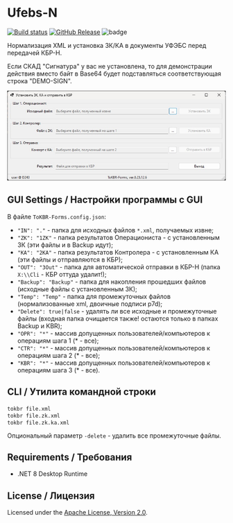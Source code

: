 # Ufebs-N

[![Build status](https://ci.appveyor.com/api/projects/status/xqhh2inu2f320bpy?svg=true)](https://ci.appveyor.com/project/diev/ufebs-n)
[![GitHub Release](https://img.shields.io/github/release/diev/Ufebs-N.svg)](https://github.com/diev/Ufebs-N/releases/latest)
![badge](https://github.com/diev/Ufebs-N/actions/workflows/dotnet8-desktop.yml/badge.svg)

Нормализация XML и установка ЗК/КА в документы УФЭБС перед передачей КБР-Н.

Если СКАД "Сигнатура" у вас не установлена, то для демонстрации действия
вместо байт в Base64 будет подставляться соответствующая строка "DEMO-SIGN".

![Рабочее окно приложения](docs/assets/images/ToKBR-Forms.png)

## GUI Settings / Настройки программы с GUI

В файле `ToKBR-Forms.config.json`:

* `"IN": "."` - 
папка для исходных файлов `*.xml`, получаемых извне;
* `"ZK": "1ZK"` - 
папка результатов Операциониста - с установленным ЗК
(эти файлы и в Backup идут);
* `"KA": "2KA"` - 
папка результатов Контролера - с установленным КА
(эти файлы и отправляются в КБР);
* `"OUT": "3Out"` - 
папка для автоматической отправки в КБР-Н
(папка `X:\\Cli` - КБР оттуда удалит!);
* `"Backup": "Backup"` - 
папка для накопления прошедших файлов (исходные файлы с установленным ЗК);
* `"Temp": "Temp"` - 
папка для промежуточных файлов (нормализованные xml, двоичные подписи p7d);
* `"Delete": true|false` - 
удалять ли все исходные и промежуточные файлы
(входная папка очищается также! остаются только в папках Backup и KBR);
* `"OPR": "*"` - 
массив допущенных пользователей/компьютеров к операциям шага 1 (* - все);
* `"CTR": "*"` - 
массив допущенных пользователей/компьютеров к операциям шага 2 (* - все);
* `"KBR": "*"` - 
массив допущенных пользователей/компьютеров к операциям шага 3 (* - все).

## CLI / Утилита командной строки

    tokbr file.xml
    tokbr file.zk.xml
    tokbr file.zk.ka.xml

Опциональный параметр `-delete` - удалить все промежуточные файлы.

## Requirements / Требования

- .NET 8 Desktop Runtime

## License / Лицензия

Licensed under the [Apache License, Version 2.0].

[Apache License, Version 2.0]: LICENSE
